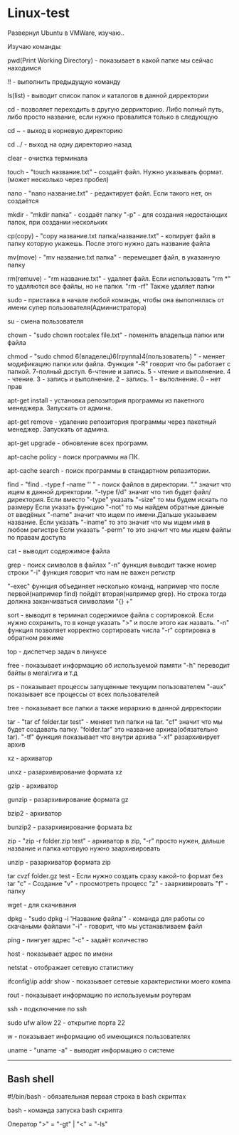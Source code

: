 # Linux-test
Развернул Ubuntu в VMWare, изучаю..


Изучаю команды:

pwd(Print Working Directory) - показывает в какой папке мы сейчас находимся

!! - выполнить предыдущую команду

ls(list) - выводит список папок и каталогов в данной дирректории

cd - позволяет переходить в другую деррикторию. Либо полный путь, либо просто название, если нужно провалится только в следующую

cd ~ - выход в корневую директорию

cd ../ - выход на одну директорию назад

clear - очистка терминала

touch - "touch название.txt" -  создаёт файл. Нужно указывать формат.(может несколько через пробел)

nano - "nano название.txt" - редактирует файл. Если такого нет, он создаётся

mkdir - "mkdir папка" - создаёт папку
 "-p" - для создания недостающих папок, при создании нескольких 

cp(copy) - "copy название.txt папка/название.txt" - копирует файл в папку которую укажешь. После этого нужно дать название файла

mv(move) - "mv название.txt папка" - перемещает файл, в указанную папку

rm(remuve) - "rm название.txt" - удаляет файл. Если использовать "rm *" то удаляются все файлы, но не папки. "rm -rf" Также удаляет папки

sudo - приставка в начале любой команды, чтобы она выполнялась от имени супер пользователя(Администратора)

su - смена пользователя

chown - "sudo chown root:alex file.txt" - поменять владельца папки или файла

chmod - "sudo chmod 6(владелец)6(группа)4(пользователь) " - меняет модификацию папки или файла. Функция "-R" говорит что бы работает с папкой. 7-полный доступ. 6-чтение и запись. 5 - чтение и выполнение. 4 - чтение. 3 - запись и выполнение. 2 - запись. 1 - выполнение. 0 - нет прав

apt-get install - установка репозитория программы из пакетного менеджера. Запускать от админа.

apt-get remove - удаление репозитория программы через пакетный менеджер. Запускать от админа.

apt-get upgrade - обновление всех программ.

apt-cache policy - поиск программы на ПК.

apt-cache search - поиск программы в стандартном репазитории.

find - "find . -type f -name '' " - поиск файлов в директории. "." значит что ищем в данной директории. "-type f/d" значит что тип будет файл/директория. 
              Если вместо "-type" указать "-size" то мы будем искать по размеру 
              Если  указать функцию "-not" то мы найдем обратные данные от введёных
                      "-name" значит что ищем по имени.Дальше указываем название.
                      Если указать "-iname" то это значит что мы ищем имя в любом регистре
                      Если указать "-perm" то это значит что мы ищем файлы по правам доступа

cat - выводит содержимое файла

grep - поиск символов в файлах
    "-n" функция выводит также номер строки
    "-i" функция говорит что нам не важен регистр
    
"-exec" функция объединяет несколько команд, например что после первой(например find) пойдёт вторая(например grep). Но строка тогда должна заканчиваться символами "{} +"    

sort - выводит в терминал содержимое файла с сортировкой. Если нужно сохранить, то в конце указать ">" и после этого как назвать.
    "-n" функция позволяет корректно сортировать числа
    "-r" сортировка в обратном режиме

top - диспетчер задач в линуксе

free - показывает информацию об используемой памяти
    "-h" переводит байты в мега\гига и т.д

ps - показывает процессы запущенные текущим пользователем
    "-aux" показывает все процессы от всех пользователей

tree - показывает все папки а также иерархию в данной дирректории

tar - "tar cf folder.tar test" - меняет тип папки на tar. "cf" значит что мы будет создавать папку. "folder.tar" это название архива(обязательно tar).
    "-tf" функция показывает что внутри архива
    "-xf" разархивирует архив

xz - архиватор

unxz - разархивирование формата xz

gzip - архиватор

gunzip - разархивирование формата gz

bzip2 - архиватор

bunzip2 - разархивирование формата bz

zip - "zip -r folder.zip test" - архиватор в zip, "-r" просто нужен, дальше название и папка которую нужно заархивировать

unzip - разархиватор формата zip

tar cvzf folder.gz test - Если нужно создать сразу какой-то формат без tar
        "c" - Создание
        "v" - просмотреть процесс
        "z" - заархивировать
        "f" - папку

wget - для скачивания

dpkg - "sudo dpkg -i 'Название файла'" - команда для работы со скачаными файлами
        "-i" - говорит, что мы устанавливаем файл

ping - пингует адрес
        "-c" - задаёт количество

host - показывает адрес по имени

netstat - отображает сетевую статистику

ifconfig\ip addr show - показывает сетевые характеристики моего компа

rout - показывает информацию по используемым роутерам

ssh - подключение по ssh

sudo ufw allow 22 - открытие порта 22

w - показывает информацию об имеющихся пользователях

uname - "uname -a" - выводит информацию о системе

-----------------------------------------------------------------------------------------
Bash shell
-----------------------------------------------------------------------------------------

#!/bin/bash - обязательная первая строка в bash скриптах

bash - команда запуска bash скрипта

Оператор ">" = "-gt" | "<" = "-ls"











